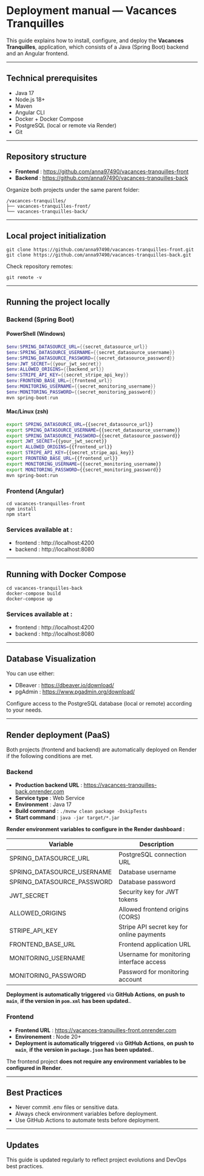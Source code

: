 # Deployment manual — Vacances Tranquilles 

This guide explains how to install, configure, and deploy the **Vacances Tranquilles**, application, which consists of a Java (Spring Boot) backend and an Angular frontend.

--- 

## Technical prerequisites

- Java 17 
- Node.js 18+ 
- Maven 
- Angular CLI 
- Docker + Docker Compose 
- PostgreSQL (local or remote via Render) 
- Git 

--- 

## Repository structure

- **Frontend** : https://github.com/anna97490/vacances-tranquilles-front 
- **Backend** : https://github.com/anna97490/vacances-tranquilles-back 

Organize both projects under the same parent folder:

``` 
/vacances-tranquilles/ 
├── vacances-tranquilles-front/ 
└── vacances-tranquilles-back/ 
``` 

--- 

## Local project initialization

``` 
git clone https://github.com/anna97490/vacances-tranquilles-front.git 
git clone https://github.com/anna97490/vacances-tranquilles-back.git 
``` 

Check repository remotes:

``` 
git remote -v 
``` 

--- 

## Running the project locally

### Backend (Spring Boot) 

#### PowerShell (Windows) 

```powershell 
$env:SPRING_DATASOURCE_URL={{secret_datasource_url}} 
$env:SPRING_DATASOURCE_USERNAME={{secret_datasource_username}} 
$env:SPRING_DATASOURCE_PASSWORD={{secret_datasource_password}} 
$env:JWT_SECRET={{your_jwt_secret}} 
$env:ALLOWED_ORIGINS={{backend_url}} 
$env:STRIPE_API_KEY={{secret_stripe_api_key}} 
$env:FRONTEND_BASE_URL={{frontend_url}} 
$env:MONITORING_USERNAME={{secret_monitoring_username}} 
$env:MONITORING_PASSWORD={{secret_monitoring_password}} 
mvn spring-boot:run 
``` 

#### Mac/Linux (zsh) 

```bash 
export SPRING_DATASOURCE_URL={{secret_datasource_url}} 
export SPRING_DATASOURCE_USERNAME={{secret_datasource_username}} 
export SPRING_DATASOURCE_PASSWORD={{secret_datasource_password}} 
export JWT_SECRET={{your_jwt_secret}} 
export ALLOWED_ORIGINS={{frontend_url}} 
export STRIPE_API_KEY={{secret_stripe_api_key}} 
export FRONTEND_BASE_URL={{frontend_url}} 
export MONITORING_USERNAME={{secret_monitoring_username}} 
export MONITORING_PASSWORD={{secret_monitoring_password}} 
mvn spring-boot:run 
``` 

### Frontend (Angular) 

``` 
cd vacances-tranquilles-front 
npm install 
npm start 
``` 

### Services available at : 
- frontend : http://localhost:4200  
- backend : http://localhost:8080  

--- 

## Running with Docker Compose 

``` 
cd vacances-tranquilles-back 
docker-compose build 
docker-compose up 
``` 

### Services available at : 

- frontend : http://localhost:4200  
- backend : http://localhost:8080  

--- 

## Database Visualization

You can use either:
- DBeaver : https://dbeaver.io/download/ 
- pgAdmin : https://www.pgadmin.org/download/ 

Configure access to the PostgreSQL database (local or remote) according to your needs.

--- 

## Render deployment (PaaS) 

Both projects (frontend and backend) are automatically deployed on Render if the following conditions are met.

### Backend 

- **Production backend URL** : https://vacances-tranquilles-back.onrender.com 
- **Service type** : Web Service 
- **Environment** : Java 17 
- **Build command** : `./mvnw clean package -DskipTests` 
- **Start command** : `java -jar target/*.jar` 
  
**Render environment variables to configure in the Render dashboard :** 

| Variable                   | Description                                  | 
|----------------------------|----------------------------------------------| 
| SPRING_DATASOURCE_URL      | PostgreSQL connection URL                    | 
| SPRING_DATASOURCE_USERNAME | Database username                            | 
| SPRING_DATASOURCE_PASSWORD | Database password                            | 
| JWT_SECRET                 | Security key for JWT tokens                  | 
| ALLOWED_ORIGINS            | Allowed frontend origins (CORS)              | 
| STRIPE_API_KEY             | Stripe API secret key for online payments    | 
| FRONTEND_BASE_URL          | Frontend application URL                     | 
| MONITORING_USERNAME        | Username for monitoring interface access     | 
| MONITORING_PASSWORD        | Password for monitoring account              | 

**Deployment is automatically triggered** via **GitHub Actions**, **on push to `main`**, **if the version in `pom.xml` has been updated.**. 

### Frontend 

- **Frontend URL** : https://vacances-tranquilles-front.onrender.com 
- **Environement** : Node 20+ 
- **Deployment is automatically triggered** via **GitHub Actions**, **on push to `main`**, **if the version in `package.json` has been updated.**. 
 
The frontend project **does not require any environment variables to be configured in Render**.

--- 

## Best Practices

- Never commit .env files or sensitive data.
- Always check environment variables before deployment.
- Use GitHub Actions to automate tests before deployment.

--- 

## Updates

This guide is updated regularly to reflect project evolutions and DevOps best practices.
